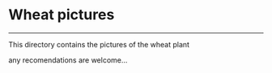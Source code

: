 # Wheat pictures

---

This directory contains the pictures of the wheat plant


any recomendations are welcome...

